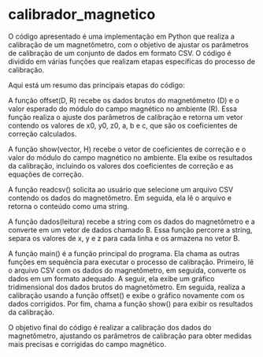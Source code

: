 # calibrador_magnetico
O código apresentado é uma implementação em Python que realiza a calibração de um magnetômetro, com o objetivo de ajustar os parâmetros de calibração de um conjunto de dados em formato CSV. O código é dividido em várias funções que realizam etapas específicas do processo de calibração.

Aqui está um resumo das principais etapas do código:

A função offset(D, R) recebe os dados brutos do magnetômetro (D) e o valor esperado do módulo do campo magnético no ambiente (R). Essa função realiza o ajuste dos parâmetros de calibração e retorna um vetor contendo os valores de x0, y0, z0, a, b e c, que são os coeficientes de correção calculados.

A função show(vector, H) recebe o vetor de coeficientes de correção e o valor do módulo do campo magnético no ambiente. Ela exibe os resultados da calibração, incluindo os valores dos coeficientes de correção e as equações de correção.

A função readcsv() solicita ao usuário que selecione um arquivo CSV contendo os dados do magnetômetro. Em seguida, ela lê o arquivo e retorna o conteúdo como uma string.

A função dados(leitura) recebe a string com os dados do magnetômetro e a converte em um vetor de dados chamado B. Essa função percorre a string, separa os valores de x, y e z para cada linha e os armazena no vetor B.

A função main() é a função principal do programa. Ela chama as outras funções em sequência para executar o processo de calibração. Primeiro, lê o arquivo CSV com os dados do magnetômetro, em seguida, converte os dados em um formato adequado. A seguir, ela exibe um gráfico tridimensional dos dados brutos do magnetômetro. Em seguida, realiza a calibração usando a função offset() e exibe o gráfico novamente com os dados corrigidos. Por fim, chama a função show() para exibir os resultados da calibração.

O objetivo final do código é realizar a calibração dos dados do magnetômetro, ajustando os parâmetros de calibração para obter medidas mais precisas e corrigidas do campo magnético.
